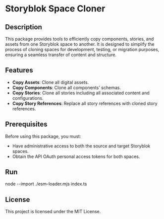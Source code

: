 # Storyblok Space Cloner

## Description
This package provides tools to efficiently copy components, stories, and assets from one Storyblok space to another. It is designed to simplify the process of cloning spaces for development, testing, or migration purposes, ensuring a seamless transfer of content and structure.

## Features
- **Copy Assets**: Clone all digital assets.
- **Copy Components**: Clone all components' schemas.
- **Copy Stories**: Clone all stories including all associated content and configurations.
- **Copy Story References**: Replace all story references with cloned story references.

## Prerequisites
Before using this package, you must:
- Have administrative access to both the source and target Storyblok spaces.
- Obtain the API OAuth personal access tokens for both spaces.

## Run
node --import ./esm-loader.mjs index.ts

## License

This project is licensed under the MIT License.
